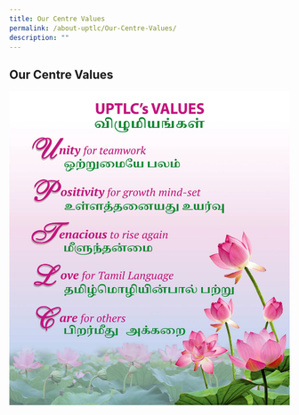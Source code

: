 ```yaml
---
title: Our Centre Values
permalink: /about-uptlc/Our-Centre-Values/
description: ""
---
```

## Our Centre Values

![](/images/CentreValues.png)

